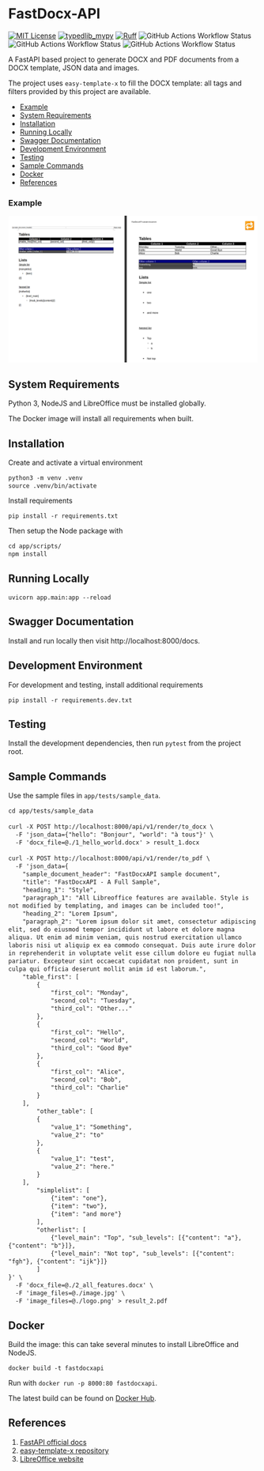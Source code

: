 
# FastDocx-API

[![MIT License](https://img.shields.io/badge/License-MIT-green.svg)](https://choosealicense.com/licenses/mit/)
[![typedlib_mypy](https://www.mypy-lang.org/static/mypy_badge.svg)](https://www.mypy-lang.org)
[![Ruff](https://img.shields.io/endpoint?url=https://raw.githubusercontent.com/astral-sh/ruff/main/assets/badge/v2.json)](https://github.com/astral-sh/ruff)
![GitHub Actions Workflow Status](https://github.com/mbging/fastdocx-api/actions/workflows/docker-hub.yaml/badge.svg)
![GitHub Actions Workflow Status](https://github.com/mbging/fastdocx-api/actions/workflows/test.yaml/badge.svg)
![GitHub Actions Workflow Status](https://github.com/mbging/fastdocx-api/actions/workflows/lint.yaml/badge.svg)


A FastAPI based project to generate DOCX and PDF documents from a DOCX template, JSON data and images.

The project uses `easy-template-x` to fill the DOCX template: all tags and filters provided by this project are available.

- [Example](#example)
- [System Requirements](#system-requirements)
- [Installation](#installation)
- [Running Locally](#running-locally)
- [Swagger Documentation](#swagger-documentation)
- [Development Environment](#development-environment)
- [Testing](#testing)
- [Sample Commands](#sample-commands)
- [Docker](#docker)
- [References](#references)

### Example
!["LibreOffice to PDF"](/app/tests/sample_data/preview.png)

## System Requirements

Python 3, NodeJS and LibreOffice must be installed globally.

The Docker image will install all requirements when built.

## Installation

Create and activate a virtual environment
```
python3 -m venv .venv
source .venv/bin/activate
```

Install requirements
```
pip install -r requirements.txt
```

Then setup the Node package with
```
cd app/scripts/
npm install
```

## Running Locally

```
uvicorn app.main:app --reload
```

## Swagger Documentation

Install and run locally then visit http://localhost:8000/docs.

## Development Environment

For development and testing, install additional requirements
```
pip install -r requirements.dev.txt
```

## Testing

Install the development dependencies, then run `pytest` from the project root.

## Sample Commands

Use the sample files in `app/tests/sample_data`.

```
cd app/tests/sample_data

curl -X POST http://localhost:8000/api/v1/render/to_docx \
  -F 'json_data={"hello": "Bonjour", "world": "à tous"}' \
  -F 'docx_file=@./1_hello_world.docx' > result_1.docx

curl -X POST http://localhost:8000/api/v1/render/to_pdf \
  -F 'json_data={
    "sample_document_header": "FastDocxAPI sample document",
    "title": "FastDocxAPI - A Full Sample",
    "heading_1": "Style",
    "paragraph_1": "All Libreoffice features are available. Style is not modified by templating, and images can be included too!",
    "heading_2": "Lorem Ipsum",
    "paragraph_2": "Lorem ipsum dolor sit amet, consectetur adipiscing elit, sed do eiusmod tempor incididunt ut labore et dolore magna aliqua. Ut enim ad minim veniam, quis nostrud exercitation ullamco laboris nisi ut aliquip ex ea commodo consequat. Duis aute irure dolor in reprehenderit in voluptate velit esse cillum dolore eu fugiat nulla pariatur. Excepteur sint occaecat cupidatat non proident, sunt in culpa qui officia deserunt mollit anim id est laborum.",
    "table_first": [
        {
            "first_col": "Monday",
            "second_col": "Tuesday",
            "third_col": "Other..."
        },
        {
            "first_col": "Hello",
            "second_col": "World",
            "third_col": "Good Bye"
        },
        {
            "first_col": "Alice",
            "second_col": "Bob",
            "third_col": "Charlie"
        }
    ],
		"other_table": [
        {
            "value_1": "Something",
            "value_2": "to"
        },
        {
            "value_1": "test",
            "value_2": "here."
        }
    ],
		"simplelist": [
			{"item": "one"},
			{"item": "two"},
			{"item": "and more"}
		],
		"otherlist": [
			{"level_main": "Top", "sub_levels": [{"content": "a"}, {"content": "b"}]},
			{"level_main": "Not top", "sub_levels": [{"content": "fgh"}, {"content": "ijk"}]}
		]
}' \
  -F 'docx_file=@./2_all_features.docx' \
  -F 'image_files=@./image.jpg' \
  -F 'image_files=@./logo.png' > result_2.pdf
```

## Docker

Build the image: this can take several minutes to install LibreOffice and NodeJS.
```
docker build -t fastdocxapi
```

Run with `docker run -p 8000:80 fastdocxapi`.

The latest build can be found on [Docker Hub](https://hub.docker.com/repository/docker/mjbourgeon/fastdocx-api).

## References
1. [FastAPI official docs](https://fastapi.tiangolo.com/)
2. [easy-template-x repository](https://github.com/alonrbar/easy-template-x)
3. [LibreOffice website](https://www.libreoffice.org/)
